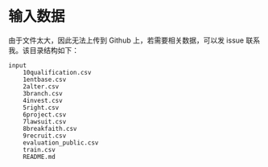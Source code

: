 # 输入数据

由于文件太大，因此无法上传到 Github 上，若需要相关数据，可以发 issue 联系我。该目录结构如下：

```
input
    10qualification.csv
    1entbase.csv
    2alter.csv
    3branch.csv
    4invest.csv
    5right.csv
    6project.csv
    7lawsuit.csv
    8breakfaith.csv
    9recruit.csv
    evaluation_public.csv
    train.csv
    README.md
```